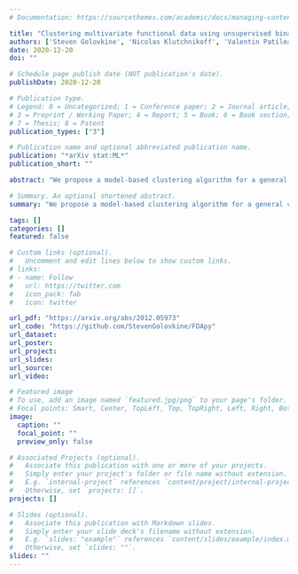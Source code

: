 ```yaml
---
# Documentation: https://sourcethemes.com/academic/docs/managing-content/

title: "Clustering multivariate functional data using unsupervised binary trees"
authors: ['Steven Golovkine', 'Nicolas Klutchnikoff', 'Valentin Patilea']
date: 2020-12-20
doi: ""

# Schedule page publish date (NOT publication's date).
publishDate: 2020-12-20

# Publication type.
# Legend: 0 = Uncategorized; 1 = Conference paper; 2 = Journal article;
# 3 = Preprint / Working Paper; 4 = Report; 5 = Book; 6 = Book section;
# 7 = Thesis; 8 = Patent
publication_types: ["3"]

# Publication name and optional abbreviated publication name.
publication: "*arXiv stat:ML*"
publication_short: ""

abstract: "We propose a model-based clustering algorithm for a general class of functional data for which the components could be curves or images. The random functional data realizations could be measured with error at discrete, and possibly random, points in the definition domain. The idea is to build a set of binary trees by recursive splitting of the observations. The number of groups are determined in a data-driven way. The new algorithm provides easily interpretable results and fast predictions for online data sets. Results on simulated datasets reveal good performance in various complex settings. The methodology is applied to the analysis of vehicle trajectories on a German roundabout."

# Summary. An optional shortened abstract.
summary: "We propose a model-based clustering algorithm for a general class of functional data for which the components could be curves or images. The random functional data realizations could be measured with error at discrete, and possibly random, points in the definition domain. The idea is to build a set of binary trees by recursive splitting of the observations. The number of groups are determined in a data-driven way. The new algorithm provides easily interpretable results and fast predictions for online data sets. Results on simulated datasets reveal good performance in various complex settings. The methodology is applied to the analysis of vehicle trajectories on a German roundabout."

tags: []
categories: []
featured: false

# Custom links (optional).
#   Uncomment and edit lines below to show custom links.
# links:
# - name: Follow
#   url: https://twitter.com
#   icon_pack: fab
#   icon: twitter

url_pdf: "https://arxiv.org/abs/2012.05973"
url_code: "https://github.com/StevenGolovkine/FDApy"
url_dataset:
url_poster:
url_project:
url_slides:
url_source:
url_video:

# Featured image
# To use, add an image named `featured.jpg/png` to your page's folder. 
# Focal points: Smart, Center, TopLeft, Top, TopRight, Left, Right, BottomLeft, Bottom, BottomRight.
image:
  caption: ""
  focal_point: ""
  preview_only: false

# Associated Projects (optional).
#   Associate this publication with one or more of your projects.
#   Simply enter your project's folder or file name without extension.
#   E.g. `internal-project` references `content/project/internal-project/index.md`.
#   Otherwise, set `projects: []`.
projects: []

# Slides (optional).
#   Associate this publication with Markdown slides.
#   Simply enter your slide deck's filename without extension.
#   E.g. `slides: "example"` references `content/slides/example/index.md`.
#   Otherwise, set `slides: ""`.
slides: ""
---
```

